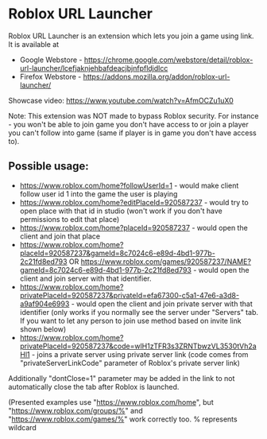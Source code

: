 # Roblox URL Launcher
Roblox URL Launcher is an extension which lets you join a game using link. It is available at
- Google Webstore - https://chrome.google.com/webstore/detail/roblox-url-launcher/lcefjaknjehbafdeacjbjnfpfldjdlcc
- Firefox Webstore - https://addons.mozilla.org/addon/roblox-url-launcher/

Showcase video: https://www.youtube.com/watch?v=AfmOCZu1uX0

Note: This extension was NOT made to bypass Roblox security. For instance - you won't be able to join game you don't have access to or join a player you can't follow into game (same if player is in game you don't have access to).

## Possible usage:
- https://www.roblox.com/home?followUserId=1 - would make client follow user id 1 into the game the user is playing
- https://www.roblox.com/home?editPlaceId=920587237 - would try to open place with that id in studio (won't work if you don't have permissions to edit that place)
- https://www.roblox.com/home?placeId=920587237 - would open the client and join that place
- https://www.roblox.com/home?placeId=920587237&gameId=8c7024c6-e89d-4bd1-977b-2c21fd8ed793 OR https://www.roblox.com/games/920587237/NAME?gameId=8c7024c6-e89d-4bd1-977b-2c21fd8ed793 - would open the client and join server with that identifier.
- https://www.roblox.com/home?privatePlaceId=920587237&privateId=efa67300-c5a1-47e6-a3d8-a9af904e6993 - would open the client and join private server with that identifier (only works if you normally see the server under "Servers" tab. If you want to let any person to join use method based on invite link shown below)
- https://www.roblox.com/home?privatePlaceId=920587237&code=wlH1zTFR3s3ZRNTbwzVL3530tVh2aHl1 - joins a private server using private server link (code comes from "privateServerLinkCode" parameter of Roblox's private server link)

Additionally "dontClose=1" parameter may be added in the link to not automatically close the tab after Roblox is launched.

(Presented examples use "https://www.roblox.com/home", but "https://www.roblox.com/groups/%" and "https://www.roblox.com/games/%" work correctly too. % represents wildcard

